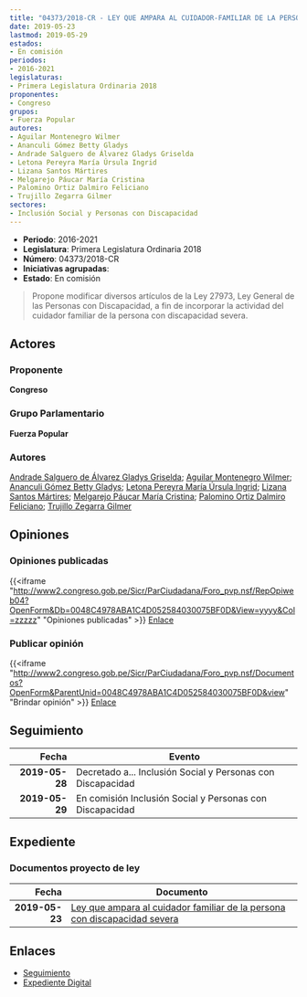 ```yaml
---
title: "04373/2018-CR - LEY QUE AMPARA AL CUIDADOR-FAMILIAR DE LA PERSONA CON DISCAPACIDAD SEVERA"
date: 2019-05-23
lastmod: 2019-05-29
estados:
- En comisión
periodos:
- 2016-2021
legislaturas:
- Primera Legislatura Ordinaria 2018
proponentes:
- Congreso
grupos:
- Fuerza Popular
autores:
- Aguilar Montenegro Wilmer
- Ananculi Gómez Betty Gladys
- Andrade Salguero de Álvarez Gladys Griselda
- Letona Pereyra María Úrsula Ingrid
- Lizana Santos Mártires
- Melgarejo Páucar María Cristina
- Palomino Ortiz Dalmiro Feliciano
- Trujillo Zegarra Gilmer
sectores:
- Inclusión Social y Personas con Discapacidad
---
```

- **Periodo**: 2016-2021
- **Legislatura**: Primera Legislatura Ordinaria 2018
- **Número**: 04373/2018-CR
- **Iniciativas agrupadas**: 
- **Estado**: En comisión

> Propone modificar diversos artículos de la Ley 27973, Ley General de las Personas con Discapacidad, a fin de incorporar la actividad del cuidador familiar de la persona con discapacidad severa.


## Actores

### Proponente

**Congreso**

### Grupo Parlamentario

**Fuerza Popular**

### Autores

[Andrade Salguero de Álvarez Gladys Griselda](mailto:mailto:gandrade@congreso.gob.pe); [Aguilar Montenegro Wilmer](mailto:mailto:waguilar@congreso.gob.pe); [Ananculi Gómez Betty Gladys](mailto:mailto:bananculi@congreso.gob.pe); [Letona Pereyra María Úrsula Ingrid](mailto:mailto:mletona@congreso.gob.pe); [Lizana Santos Mártires](mailto:mailto:mlizana@congreso.gob.pe); [Melgarejo Páucar María Cristina](mailto:mailto:mmelgarejo@congreso.gob.pe); [Palomino Ortiz Dalmiro Feliciano](mailto:mailto:dfpalomino@congreso.gob.pe); [Trujillo Zegarra Gilmer](mailto:mailto:gtrujilloz@congreso.gob.pe)

## Opiniones

### Opiniones publicadas

{{<iframe "http://www2.congreso.gob.pe/Sicr/ParCiudadana/Foro_pvp.nsf/RepOpiweb04?OpenForm&Db=0048C4978ABA1C4D052584030075BF0D&View=yyyy&Col=zzzzz" "Opiniones publicadas" >}}
[Enlace](http://www2.congreso.gob.pe/Sicr/ParCiudadana/Foro_pvp.nsf/RepOpiweb04?OpenForm&Db=0048C4978ABA1C4D052584030075BF0D&View=yyyy&Col=zzzzz)

### Publicar opinión

{{<iframe "http://www2.congreso.gob.pe/Sicr/ParCiudadana/Foro_pvp.nsf/Documentos?OpenForm&ParentUnid=0048C4978ABA1C4D052584030075BF0D&view" "Brindar opinión" >}}
[Enlace](http://www2.congreso.gob.pe/Sicr/ParCiudadana/Foro_pvp.nsf/Documentos?OpenForm&ParentUnid=0048C4978ABA1C4D052584030075BF0D&view)


## Seguimiento

| Fecha | Evento |
|------:|--------|
| **2019-05-28** | Decretado a... Inclusión Social y Personas con Discapacidad |
| **2019-05-29** | En comisión Inclusión Social y Personas con Discapacidad |

## Expediente

### Documentos proyecto de ley

| Fecha | Documento |
|------:|-----------|
| **2019-05-23** | [Ley que ampara al cuidador familiar de la persona con discapacidad severa](http://www.leyes.congreso.gob.pe/Documentos/2016_2021/Proyectos_de_Ley_y_de_Resoluciones_Legislativas/PL0437320190523.pdf) |

## Enlaces

- [Seguimiento](http://www2.congreso.gob.pe/Sicr/TraDocEstProc/CLProLey2016.nsf/f7fff46988ca05b1052578e100829cc7/aab3e7f08b2f1d280525840400001783?OpenDocument)
- [Expediente Digital](http://www2.congreso.gob.pe/Sicr/TraDocEstProc/Expvirt_2011.nsf/visbusqptramdoc1621/04373?opendocument)

